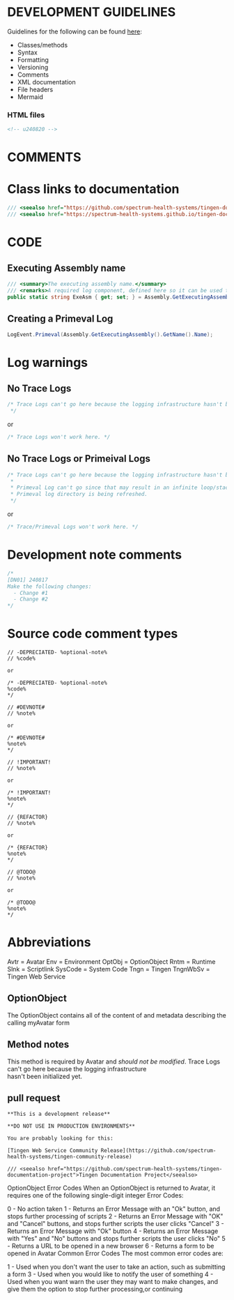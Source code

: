 <!-- u250306 -->

# DEVELOPMENT GUIDELINES

Guidelines for the following can be found [here](https://github.com/APrettyCoolProgram/APrettyCoolProgram):

* Classes/methods
* Syntax
* Formatting
* Versioning
* Comments
* XML documentation
* File headers
* Mermaid


### HTML files

```html
<!-- u240820 -->
```

# COMMENTS

# Class links to documentation

```csharp
/// <seealso href="https://github.com/spectrum-health-systems/tingen-documentation-project">Tingen Documentation Project</seealso>
/// <seealso href="https://spectrum-health-systems.github.io/tingen-documentation-project/api">Tingen API Documentation</seealso>
```

# CODE

## Executing Assembly name

```csharp
/// <summary>The executing assembly name.</summary>
/// <remarks>A required log component, defined here so it can be used throughout the class.</remarks>
public static string ExeAsm { get; set; } = Assembly.GetExecutingAssembly().GetName().Name;
```

## Creating a Primeval Log

```csharp
LogEvent.Primeval(Assembly.GetExecutingAssembly().GetName().Name);
```

# Log warnings

## No Trace Logs

```csharp
/* Trace Logs can't go here because the logging infrastructure hasn't been initialized yet.
 */
```

or

```csharp
/* Trace Logs won't work here. */
```

## No Trace Logs or Primeival Logs

```csharp
/* Trace Logs can't go here because the logging infrastructure hasn't been initialized yet.
 *
 * Primeval Log can't go since that may result in an infinite loop/stack overflow when the
 * Primeval log directory is being refreshed.
 */
```

or

```csharp
/* Trace/Primeval Logs won't work here. */
```

# Development note comments

```csharp
/*
[DN01] 240817
Make the following changes:
  - Change #1
  - Change #2
*/
```


# Source code comment types

```
// -DEPRECIATED- %optional-note%
// %code%

or 

/* -DEPRECIATED- %optional-note%
%code%
*/
```

```
// #DEVNOTE#
// %note%

or

/* #DEVNOTE#
%note%
*/
```

```
// !IMPORTANT!
// %note%

or 

/* !IMPORTANT!
%note%
*/
```

```
// {REFACTOR}
// %note%

or 

/* {REFACTOR}
%note%
*/
```

```
// @TODO@
// %note%

or

/* @TODO@
%note%
*/
```

# Abbreviations

Avtr          = Avatar
Env           = Environment
OptObj        = OptionObject
Rntm          = Runtime
Slnk          = Scriptlink
SysCode       = System Code
Tngn          = Tingen
TngnWbSv      = Tingen Web Service

## OptionObject

The OptionObject contains all of the content of and metadata describing the calling myAvatar form

## Method notes

<note title="Important information about this method">
    <list type="bullet">
        <item>This method is required by Avatar and <i>should not be modified</i>.</item>
        <item>
            Trace Logs can't go here because the logging infrastructure<br/>
            hasn't been initialized yet.
        </item>
    </list>
</note>


## pull request

```
**This is a development release**

**DO NOT USE IN PRODUCTION ENVIRONMENTS**

You are probably looking for this:

[Tingen Web Service Community Release](https://github.com/spectrum-health-systems/tingen-community-release)
```

```
/// <seealso href="https://github.com/spectrum-health-systems/tingen-documentation-project">Tingen Documentation Project</seealso>
```


OptionObject Error Codes
When an OptionObject is returned to Avatar, it requires one of the following single-digit integer Error Codes:

0 - No action taken
1 - Returns an Error Message with an "Ok" button, and stops further processing of scripts
2 - Returns an Error Message with "OK" and "Cancel" buttons, and stops further scripts the user clicks "Cancel"
3 - Returns an Error Message with "Ok" button
4 - Returns an Error Message with "Yes" and "No" buttons and stops further scripts the user clicks "No"
5 - Returns a URL to be opened in a new browser
6 - Returns a form to be opened in Avatar
Common Error Codes
The most common error codes are:

1 - Used when you don't want the user to take an action, such as submitting a form
3 - Used when you would like to notify the user of something
4 - Used when you want warn the user they may want to make changes, and give them the option to stop further
processing,or continuing